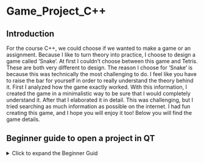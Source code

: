 # Game_Project_C++

## Introduction

For the course C++, we could choose if we wanted to make a game or an assignment. Because I like to turn theory into practice, I choose to design a game called ‘Snake’. 
At first I couldn’t choose between this game and Tetris. These are both very different to design. The reason I choose for ‘Snake’ is because this was technically the most challenging to do. I feel like you have to raise the bar for yourself in order to really understand the theory behind it. 
First I analyzed how the game exactly worked. With this information, I created the game in a minimalistic way to be sure that I would completely understand it. After that I elaborated it in detail. This was challenging, but I tried searching as much information as possible on the internet.
I had fun creating this game, and I hope you will enjoy it too! Below you will find the game details.

## Beginner guide to open a project in QT

<details>
<summary>Click to expand the Beginner Guid </summary> 

  **Step by step guide**
  * Install Qt on your desktop.
  * Here is the link to download Qt: https://www.qt.io/download
  * Download the folder Object_Oriented_Project in Github as zip.
  * Zip the folder on you computer and make sure every file is in de same folder
  * Open the folder Project_Snake
  * Open the Snake_Widgets.pro with QT
  
<p align="center"><img src="./Screenshots/Snake_widget.png"></p>

## Game Instructions
 
 <details>
<summary>Click to expand the Game folder</summary> 
  
  **Step by step guide**
  * Press play in QT and A login (main window) window will appear.
  * You have give the username and password otherwise it won't open the game window.
  
  <p align="center"><img src="./Screenshots/login.png"></p>
  
  * username = Snake and password = Snake.
  * If you enter the correct username and password a messagebox will appear.
  
  * Now the Game (Dialog) window will appear.
  
  <p align="center"><img src="./Screenshots/game_screen.png"></p>
  
   * Press space to start the game.
   * To move the snake you can press the arrow key.
   * On the left and right side you can see the old score and new score of the player.
   * There are 2 types of fruits in the game and each of them give the player different score based on the difficulty.
  
  <p align="center"><img src="./Project_Snake/images/cherry.png"></p>
  
  * The first one is cherry and it gives you 1 point and it appears most of the time (30%)
  
  <p align="center"><img src="./Project_Snake/images/mango.png"></p>
  
  * The second one is a mango and it gives you 2 point and it appears (15%) in the game.
  
  <p align="center"><img src="./Project_Snake/images/mouse.png"></p>
  
  * The last one is a mouse the favourite food of the snake and it give you 4 points and only appears (5%).
  
  **Note:**
Snake only get bigger with +1 and there is a limit how big the snake can get.
When the snake get's his full sieze the game wil restart again.
</details> 
  
  
  
  
  
  
  
  
